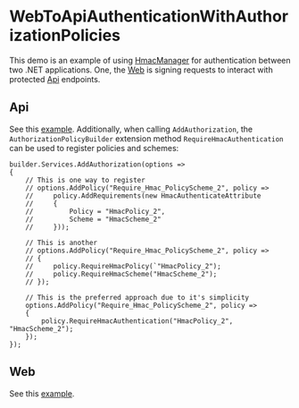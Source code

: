 
# WebToApiAuthenticationWithAuthorizationPolicies

This demo is an example of using [HmacManager](../../README.md) for authentication between two .NET applications. One, the [Web](Web) is signing requests to interact with protected [Api](Api) endpoints.

## Api

See this [example](../WebToApiAuthentication/Api/README.md). Additionally, when calling `AddAuthorization`, the `AuthorizationPolicyBuilder` extension method `RequireHmacAuthentication` can be used to register policies and schemes:

    builder.Services.AddAuthorization(options => 
    {
        // This is one way to register
        // options.AddPolicy("Require_Hmac_PolicyScheme_2", policy => 
        //     policy.AddRequirements(new HmacAuthenticateAttribute 
        //     { 
        //         Policy = "HmacPolicy_2", 
        //         Scheme = "HmacScheme_2"
        //     }));

        // This is another
        // options.AddPolicy("Require_Hmac_PolicyScheme_2", policy =>
        // {
        //     policy.RequireHmacPolicy(`"HmacPolicy_2");
        //     policy.RequireHmacScheme("HmacScheme_2");
        // });

        // This is the preferred approach due to it's simplicity
        options.AddPolicy("Require_Hmac_PolicyScheme_2", policy =>
        {
            policy.RequireHmacAuthentication("HmacPolicy_2", "HmacScheme_2");
        });
    });

## Web

See this [example](../WebToApiAuthentication/Web/README.md).